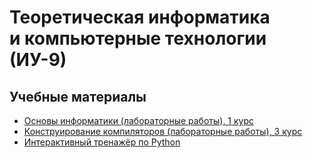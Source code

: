 # Теоретическая информатика и компьютерные технологии (ИУ-9)

## Учебные материалы
* [Основы информатики (лабораторные работы), 1 курс](scheme-labs)
* [Конструирование компиляторов (лабораторные работы), 3 курс](compiler-labs)
* [Интерактивный тренажёр по Python](python-tracer)
